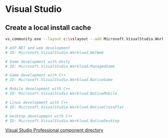 
# Visual Studio

## Create a local install cache

```sh
vs_community.exe --layout c:\vslayout --add Microsoft.VisualStudio.Workload.NativeDesktop --includeRecommended --lang en-US

# ASP.NET and web development
# ID: Microsoft.VisualStudio.Workload.NetWeb

# Game development with Unity
# ID: Microsoft.VisualStudio.Workload.ManagedGame

# Game development with C++
# ID: Microsoft.VisualStudio.Workload.NativeGame

# Mobile development with C++
# ID: Microsoft.VisualStudio.Workload.NativeMobile

# Linux development with C++
# ID: Microsoft.VisualStudio.Workload.NativeCrossPlat

# Desktop development with C++
# ID: Microsoft.VisualStudio.Workload.NativeDesktop

```

[Visual Studio Professional component directory](https://docs.microsoft.com/en-us/visualstudio/install/workload-component-id-vs-professional?view=vs-2019)


